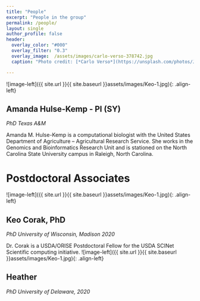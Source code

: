 ```yaml
---
title: "People"
excerpt: "People in the group"
permalink: /people/
layout: single
author_profile: false
header:
  overlay_color: "#000"
  overlay_filter: "0.3"
  overlay_image:  /assets/images/carlo-verso-378742.jpg
  caption: "Photo credit: [*Carlo Verso*](https://unsplash.com/photos/Jc-4LqyuSno)"

---
```



![image-left]({{ site.url }}{{ site.baseurl }}assets/images/Keo-1.jpg){: .align-left}
## Amanda Hulse-Kemp - PI (SY)
_PhD Texas A&M_

Amanda M. Hulse-Kemp is a computational biologist with the United States Department of Agriculture – Agricultural Research Service. She works in the Genomics and Bioinformatics Research Unit and is stationed on the North Carolina State University campus in Raleigh, North Carolina.

# Postdoctoral Associates

![image-left]({{ site.url }}{{ site.baseurl }}assets/images/Keo-1.jpg){: .align-left}
## Keo Corak, PhD
_PhD University of Wisconsin, Madison  2020_

Dr. Corak is a USDA/ORISE Postdoctoral Fellow for the USDA  SCINet Scientific
computing initiative. 
![image-left]({{ site.url }}{{ site.baseurl }}assets/images/Keo-1.jpg){: .align-left}

## Heather
_PhD University of Delaware, 2020_



